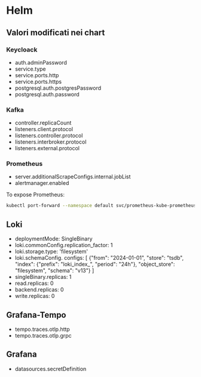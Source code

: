 # Helm

## Valori modificati nei chart

### Keycloack

- auth.adminPassword
- service.type
- service.ports.http
- service.ports.https
- postgresql.auth.postgresPassword
- postgresql.auth.password

### Kafka

- controller.replicaCount
- listeners.client.protocol
- listeners.controller.protocol
- listeners.interbroker.protocol
- listeners.external.protocol

### Prometheus

- server.additionalScrapeConfigs.internal.jobList
- alertmanager.enabled

To expose Prometheus:

```bash
kubectl port-forward --namespace default svc/prometheus-kube-prometheus-prometheus 9090:9090
```

## Loki

- deploymentMode: SingleBinary
- loki.commonConfig.replication_factor: 1
- loki.storage.type: 'filesystem'
- loki.schemaConfig. configs: [ {"from": "2024-01-01", "store": "tsdb", "index": {"prefix": "loki_index_", "period": "24h"}, "object_store": "filesystem", "schema": "v13"} ]
- singleBinary.replicas: 1
- read.replicas: 0
- backend.replicas: 0
- write.replicas: 0

## Grafana-Tempo

- tempo.traces.otlp.http
- tempo.traces.otlp.grpc

## Grafana

- datasources.secretDefinition
